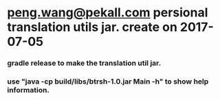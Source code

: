 # peng.wang@pekall.com persional translation utils jar. create on 2017-07-05
### gradle release to make the translation util jar.
### use "java -cp build/libs/btrsh-1.0.jar Main -h" to show help information. 
